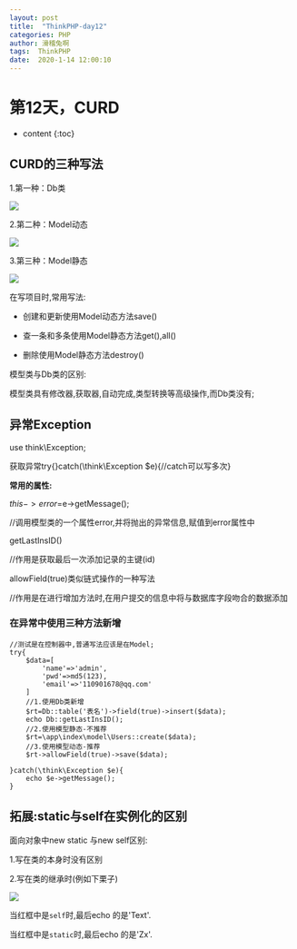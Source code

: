 ```yaml
---
layout: post
title:  "ThinkPHP-day12"
categories: PHP
author: 滑稽兔啊
tags:  ThinkPHP
date:  2020-1-14 12:00:10
---
```


# 第12天，CURD









* content
{:toc}
## CURD的三种写法

1.第一种：Db类

![](https://j1109053660.oss-cn-hangzhou.aliyuncs.com/img/20200115110503.png)

2.第二种：Model动态

![](https://j1109053660.oss-cn-hangzhou.aliyuncs.com/img/20200115110519.png)

3.第三种：Model静态

![](https://j1109053660.oss-cn-hangzhou.aliyuncs.com/img/20200115110557.png)

在写项目时,常用写法:

* 创建和更新使用Model动态方法save()

* 查一条和多条使用Model静态方法get(),all()

* 删除使用Model静态方法destroy()

模型类与Db类的区别:

模型类具有修改器,获取器,自动完成,类型转换等高级操作,而Db类没有;





## 异常Exception

use think\Exception;

获取异常try{}catch(\think\Exception $e){//catch可以写多次}

**常用的属性:**

$this->error=$e->getMessage();

//调用模型类的一个属性error,并将抛出的异常信息,赋值到error属性中

  getLastInsID()

//作用是获取最后一次添加记录的主键(id)

allowField(true)类似链式操作的一种写法

//作用是在进行增加方法时,在用户提交的信息中将与数据库字段吻合的数据添加

### 在异常中使用三种方法新增

```
//测试是在控制器中,普通写法应该是在Model;
try{
	$data=[
		'name'=>'admin',
		'pwd'=>md5(123),
		'email'=>'110901678@qq.com'
	]
	//1.使用Db类新增
	$rt=Db::table('表名')->field(true)->insert($data);
	echo Db::getLastInsID();
	//2.使用模型静态-不推荐
	$rt=\app\index\model\Users::create($data);
	//3.使用模型动态-推荐
	$rt->allowField(true)->save($data);
	
}catch(\think\Exception $e){
	echo $e->getMessage();
}

```



## 拓展:static与self在实例化的区别

面向对象中new static 与new self区别:

1.写在类的本身时没有区别

2.写在类的继承时(例如下栗子)

![](https://j1109053660.oss-cn-hangzhou.aliyuncs.com/img/20200115120913.png)

当红框中是`self`时,最后echo 的是'Text'.

当红框中是`static`时,最后echo 的是'Zx'.